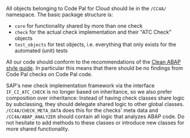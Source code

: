 All objects belonging to Code Pal for Cloud should lie in the `/CC4A/` namespace. The basic package structure is:
 - `core` for functionality shared by more than one check
 - `check` for the actual check implementation and their "ATC Check" objects
 - `test_objects` for test objects, i.e. everything that only exists for the automated (unit) tests

All our code should conform to the recommendations of the [Clean ABAP style guide](https://github.com/SAP/styleguides/blob/main/clean-abap/CleanABAP.md). In particular this means that there should be no findings from Code Pal checks on Code Pal code.

SAP's new check implementation framework via the interface `IF_CI_ATC_CHECK` is no longer based on inheritance, so we also prefer composition over inheritance: Instead of having check classes share logic by subclassing, they should delegate shared logic to other global classes. `/CC4A/CHECK_META_DATA` does this for the checks' meta data and `/CC4A/ABAP_ANALYZER` should contain all logic that analyzes ABAP code. Do not hesitate to add methods to these classes or introduce new classes for more shared functionality.